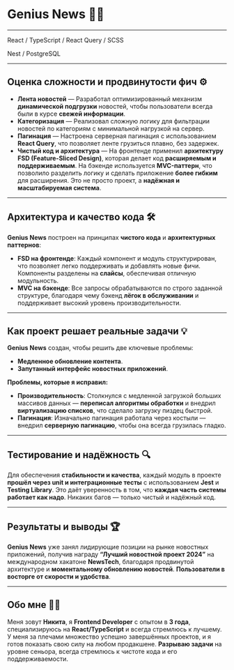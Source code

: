 # Genius News 📰💡
---
React / TypeScript / React Query / SCSS <br/>

Nest  / PostgreSQL

---

## Оценка сложности и продвинутости фич ⚙️

- **Лента новостей** — Разработал оптимизированный механизм **динамической подгрузки** новостей, чтобы пользователи всегда были в курсе **свежей информации**.
- **Категоризация** — Реализовал сложную логику для фильтрации новостей по категориям с минимальной нагрузкой на сервер.
- **Пагинация** — Настроена серверная пагинация с использованием **React Query**, что позволяет ленте грузиться плавно, без задержек.
- **Чистый код и архитектура** — На фронтенде применил **архитектуру FSD (Feature-Sliced Design)**, которая делает код **расширяемым и поддерживаемым**. На бэкенде используется **MVC-паттерн**, что позволило разделить логику и сделать приложение **более гибким** для расширения. Это не просто проект, а **надёжная и масштабируемая система**.

---

## Архитектура и качество кода 🛠️

**Genius News** построен на принципах **чистого кода** и **архитектурных паттернов**:
- **FSD на фронтенде**: Каждый компонент и модуль структурирован, что позволяет легко поддерживать и добавлять новые фичи. Компоненты разделены на **слайсы**, обеспечивая отличную модульность.
- **MVC на бэкенде**: Все запросы обрабатываются по строго заданной структуре, благодаря чему бэкенд **лёгок в обслуживании** и поддерживает высокий уровень производительности.

---

## Как проект решает реальные задачи 💡

**Genius News** создан, чтобы решить две ключевые проблемы:
- **Медленное обновление контента**.
- **Запутанный интерфейс новостных приложений**.

**Проблемы, которые я исправил:**
- **Производительность**: Столкнулся с медленной загрузкой больших массивов данных — **переписал алгоритмы обработки** и внедрил **виртуализацию списков**, что сделало загрузку пиздец быстрой.
- **Пагинация**: Изначально пагинация работала через костыли — внедрил **серверную пагинацию**, чтобы она всегда грузилась гладко.

---

## Тестирование и надёжность 🔍

Для обеспечения **стабильности и качества**, каждый модуль в проекте **прошёл через unit и интеграционные тесты** с использованием **Jest** и **Testing Library**. Это даёт уверенность в том, что **каждая часть системы работает как надо**. Никаких багов — только чистый и надёжный код.

---

## Результаты и выводы 🏆

**Genius News** уже занял лидирующие позиции на рынке новостных приложений, получив награду **“Лучший новостной проект 2024”** на международном хакатоне **NewsTech**, благодаря продвинутой архитектуре и **моментальному обновлению новостей**. **Пользователи в восторге от скорости и удобства**. 

---

## Обо мне 👨‍💻

Меня зовут **Никита**, я **Frontend Developer** с опытом в **3 года**, специализируюсь на **React/TypeScript** и всегда стремлюсь к лучшему. У меня за плечами множество успешно завершённых проектов, и я готов показать свою силу на любом продакшене. **Разрываю задачи** на уровне сеньора, всегда стремлюсь к чистоте кода и его поддерживаемости.
